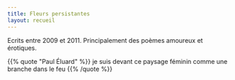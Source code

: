 ```yaml
---
title: Fleurs persistantes
layout: recueil
---
```


Ecrits entre 2009 et 2011. Principalement des poèmes amoureux et érotiques.

{{% quote "Paul Éluard" %}}
  je suis devant ce paysage féminin
  comme une branche dans le feu
{{% /quote %}}
